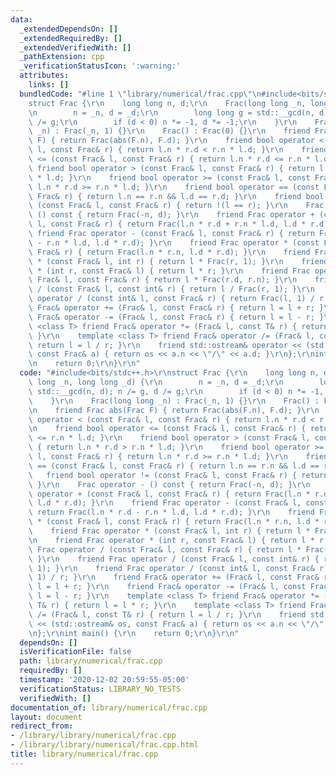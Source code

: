 ```yaml
---
data:
  _extendedDependsOn: []
  _extendedRequiredBy: []
  _extendedVerifiedWith: []
  _pathExtension: cpp
  _verificationStatusIcon: ':warning:'
  attributes:
    links: []
  bundledCode: "#line 1 \"library/numerical/frac.cpp\"\n#include<bits/stdc++.h>\r\n\
    struct Frac {\r\n    long long n, d;\r\n    Frac(long long _n, long long _d) {\r\
    \n        n = _n, d = _d;\r\n        long long g = std::__gcd(n, d); n /= g, d\
    \ /= g;\r\n        if (d < 0) n *= -1, d *= -1;\r\n    }\r\n    Frac(long long\
    \ _n) : Frac(_n, 1) {}\r\n    Frac() : Frac(0) {}\r\n    friend Frac abs(Frac\
    \ F) { return Frac(abs(F.n), F.d); }\r\n    friend bool operator < (const Frac&\
    \ l, const Frac& r) { return l.n * r.d < r.n * l.d; }\r\n    friend bool operator\
    \ <= (const Frac& l, const Frac& r) { return l.n * r.d <= r.n * l.d; }\r\n   \
    \ friend bool operator > (const Frac& l, const Frac& r) { return l.n * r.d > r.n\
    \ * l.d; }\r\n    friend bool operator >= (const Frac& l, const Frac& r) { return\
    \ l.n * r.d >= r.n * l.d; }\r\n    friend bool operator == (const Frac& l, const\
    \ Frac& r) { return l.n == r.n && l.d == r.d; }\r\n    friend bool operator !=\
    \ (const Frac& l, const Frac& r) { return !(l == r); }\r\n    Frac operator -\
    \ () const { return Frac(-n, d); }\r\n    friend Frac operator + (const Frac&\
    \ l, const Frac& r) { return Frac(l.n * r.d + r.n * l.d, l.d * r.d); }\r\n   \
    \ friend Frac operator - (const Frac& l, const Frac& r) { return Frac(l.n * r.d\
    \ - r.n * l.d, l.d * r.d); }\r\n    friend Frac operator * (const Frac& l, const\
    \ Frac& r) { return Frac(l.n * r.n, l.d * r.d); }\r\n    friend Frac operator\
    \ * (const Frac& l, int r) { return l * Frac(r, 1); }\r\n    friend Frac operator\
    \ * (int r, const Frac& l) { return l * r; }\r\n    friend Frac operator / (const\
    \ Frac& l, const Frac& r) { return l * Frac(r.d, r.n); }\r\n    friend Frac operator\
    \ / (const Frac& l, const int& r) { return l / Frac(r, 1); }\r\n    friend Frac\
    \ operator / (const int& l, const Frac& r) { return Frac(l, 1) / r; }\r\n    friend\
    \ Frac& operator += (Frac& l, const Frac& r) { return l = l + r; }\r\n    friend\
    \ Frac& operator -= (Frac& l, const Frac& r) { return l = l - r; }\r\n    template\
    \ <class T> friend Frac& operator *= (Frac& l, const T& r) { return l = l * r;\
    \ }\r\n    template <class T> friend Frac& operator /= (Frac& l, const T& r) {\
    \ return l = l / r; }\r\n    friend std::ostream& operator << (std::ostream& os,\
    \ const Frac& a) { return os << a.n << \"/\" << a.d; }\r\n};\r\nint main() {\r\
    \n    return 0;\r\n}\r\n"
  code: "#include<bits/stdc++.h>\r\nstruct Frac {\r\n    long long n, d;\r\n    Frac(long\
    \ long _n, long long _d) {\r\n        n = _n, d = _d;\r\n        long long g =\
    \ std::__gcd(n, d); n /= g, d /= g;\r\n        if (d < 0) n *= -1, d *= -1;\r\n\
    \    }\r\n    Frac(long long _n) : Frac(_n, 1) {}\r\n    Frac() : Frac(0) {}\r\
    \n    friend Frac abs(Frac F) { return Frac(abs(F.n), F.d); }\r\n    friend bool\
    \ operator < (const Frac& l, const Frac& r) { return l.n * r.d < r.n * l.d; }\r\
    \n    friend bool operator <= (const Frac& l, const Frac& r) { return l.n * r.d\
    \ <= r.n * l.d; }\r\n    friend bool operator > (const Frac& l, const Frac& r)\
    \ { return l.n * r.d > r.n * l.d; }\r\n    friend bool operator >= (const Frac&\
    \ l, const Frac& r) { return l.n * r.d >= r.n * l.d; }\r\n    friend bool operator\
    \ == (const Frac& l, const Frac& r) { return l.n == r.n && l.d == r.d; }\r\n \
    \   friend bool operator != (const Frac& l, const Frac& r) { return !(l == r);\
    \ }\r\n    Frac operator - () const { return Frac(-n, d); }\r\n    friend Frac\
    \ operator + (const Frac& l, const Frac& r) { return Frac(l.n * r.d + r.n * l.d,\
    \ l.d * r.d); }\r\n    friend Frac operator - (const Frac& l, const Frac& r) {\
    \ return Frac(l.n * r.d - r.n * l.d, l.d * r.d); }\r\n    friend Frac operator\
    \ * (const Frac& l, const Frac& r) { return Frac(l.n * r.n, l.d * r.d); }\r\n\
    \    friend Frac operator * (const Frac& l, int r) { return l * Frac(r, 1); }\r\
    \n    friend Frac operator * (int r, const Frac& l) { return l * r; }\r\n    friend\
    \ Frac operator / (const Frac& l, const Frac& r) { return l * Frac(r.d, r.n);\
    \ }\r\n    friend Frac operator / (const Frac& l, const int& r) { return l / Frac(r,\
    \ 1); }\r\n    friend Frac operator / (const int& l, const Frac& r) { return Frac(l,\
    \ 1) / r; }\r\n    friend Frac& operator += (Frac& l, const Frac& r) { return\
    \ l = l + r; }\r\n    friend Frac& operator -= (Frac& l, const Frac& r) { return\
    \ l = l - r; }\r\n    template <class T> friend Frac& operator *= (Frac& l, const\
    \ T& r) { return l = l * r; }\r\n    template <class T> friend Frac& operator\
    \ /= (Frac& l, const T& r) { return l = l / r; }\r\n    friend std::ostream& operator\
    \ << (std::ostream& os, const Frac& a) { return os << a.n << \"/\" << a.d; }\r\
    \n};\r\nint main() {\r\n    return 0;\r\n}\r\n"
  dependsOn: []
  isVerificationFile: false
  path: library/numerical/frac.cpp
  requiredBy: []
  timestamp: '2020-12-02 20:59:55-05:00'
  verificationStatus: LIBRARY_NO_TESTS
  verifiedWith: []
documentation_of: library/numerical/frac.cpp
layout: document
redirect_from:
- /library/library/numerical/frac.cpp
- /library/library/numerical/frac.cpp.html
title: library/numerical/frac.cpp
---
```

